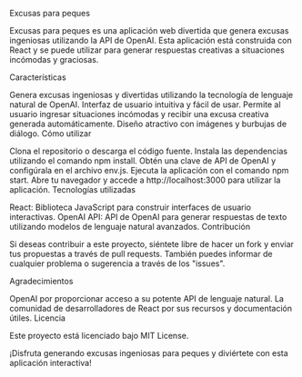 Excusas para peques

Excusas para peques es una aplicación web divertida que genera excusas ingeniosas utilizando la API de OpenAI. Esta aplicación está construida con React y se puede utilizar para generar respuestas creativas a situaciones incómodas y graciosas.

Características

Genera excusas ingeniosas y divertidas utilizando la tecnología de lenguaje natural de OpenAI.
Interfaz de usuario intuitiva y fácil de usar.
Permite al usuario ingresar situaciones incómodas y recibir una excusa creativa generada automáticamente.
Diseño atractivo con imágenes y burbujas de diálogo.
Cómo utilizar

Clona el repositorio o descarga el código fuente.
Instala las dependencias utilizando el comando npm install.
Obtén una clave de API de OpenAI y configúrala en el archivo env.js.
Ejecuta la aplicación con el comando npm start.
Abre tu navegador y accede a http://localhost:3000 para utilizar la aplicación.
Tecnologías utilizadas

React: Biblioteca JavaScript para construir interfaces de usuario interactivas.
OpenAI API: API de OpenAI para generar respuestas de texto utilizando modelos de lenguaje natural avanzados.
Contribución

Si deseas contribuir a este proyecto, siéntete libre de hacer un fork y enviar tus propuestas a través de pull requests. También puedes informar de cualquier problema o sugerencia a través de los "issues".

Agradecimientos

OpenAI por proporcionar acceso a su potente API de lenguaje natural.
La comunidad de desarrolladores de React por sus recursos y documentación útiles.
Licencia

Este proyecto está licenciado bajo MIT License.

¡Disfruta generando excusas ingeniosas para peques y diviértete con esta aplicación interactiva!
